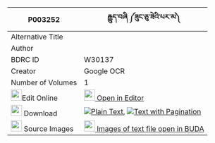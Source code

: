 |P003252|རྒྱུད་བཞི ༼ཟུང་ཅུ་ཟེའི་པར་མ༽ 
| --- | --- 
|Alternative Title |
|Author | 
|BDRC ID | W30137
|Creator | Google OCR
|Number of Volumes| 1
|<img width="25" src="https://img.icons8.com/color/25/000000/edit-property.png">Edit Online| [<img width="25" src="https://avatars.githubusercontent.com/u/45091458?s=200&v=4"> Open in Editor](http://editor.openpecha.org/P003252)
|<img width="25" src="https://img.icons8.com/fluent/48/000000/download-2.png"/>  Download | [![](https://img.icons8.com/color/20/000000/txt.png)Plain Text](https://github.com/Openpecha/P003252/releases/download/v2/gyu_shyi_zung_chu_ze_i_parma_plain_P003252.zip), [![](https://img.icons8.com/color/20/000000/txt.png)Text with Pagination](https://github.com/Openpecha/P003252/releases/download/v2/gyu_shyi_zung_chu_ze_i_parma_pages_P003252.zip)
|<img width="25" src="https://img.icons8.com/plasticine/100/000000/pictures-folder.png"/>  Source Images | [<img width="25" src="https://library.bdrc.io/icons/BUDA-small.svg"> Images of text file open in BUDA](https://library.bdrc.io/show/bdr:W30137)
